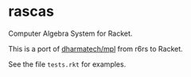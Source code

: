 # rascas
Computer Algebra System for Racket.

This is a port of [dharmatech/mpl](https://github.com/dharmatech/mpl) from r6rs to Racket. 

See the file `tests.rkt` for examples.
